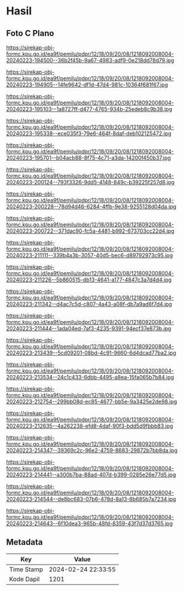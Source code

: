 # Hasil

## Foto C Plano

https://sirekap-obj-formc.kpu.go.id/ea9f/pemilu/pdpr/12/18/09/20/08/1218092008004-20240223-194500--36b2f45b-9a67-4983-adf9-0e218dd78d79.jpg

https://sirekap-obj-formc.kpu.go.id/ea9f/pemilu/pdpr/12/18/09/20/08/1218092008004-20240223-194905--14fe9642-df1d-47d4-981c-10364f681f67.jpg

https://sirekap-obj-formc.kpu.go.id/ea9f/pemilu/pdpr/12/18/09/20/08/1218092008004-20240223-195103--1a8727ff-d477-4765-934b-25edeb8c9b38.jpg

https://sirekap-obj-formc.kpu.go.id/ea9f/pemilu/pdpr/12/18/09/20/08/1218092008004-20240223-195338--ece035f3-79e6-464f-8daf-deb102125472.jpg

https://sirekap-obj-formc.kpu.go.id/ea9f/pemilu/pdpr/12/18/09/20/08/1218092008004-20240223-195701--b04acb88-8f75-4c71-a3da-14200f450b37.jpg

https://sirekap-obj-formc.kpu.go.id/ea9f/pemilu/pdpr/12/18/09/20/08/1218092008004-20240223-200124--793f3326-9dd5-4148-849c-b39225f257d8.jpg

https://sirekap-obj-formc.kpu.go.id/ea9f/pemilu/pdpr/12/18/09/20/08/1218092008004-20240223-200228--78d94d46-6284-4ffb-9e38-9255128d04da.jpg

https://sirekap-obj-formc.kpu.go.id/ea9f/pemilu/pdpr/12/18/09/20/08/1218092008004-20240223-200722--371dac90-fc5a-4481-b992-673703cc22d4.jpg

https://sirekap-obj-formc.kpu.go.id/ea9f/pemilu/pdpr/12/18/09/20/08/1218092008004-20240223-211111--339b4a3b-3057-40d5-bec6-d89792973c95.jpg

https://sirekap-obj-formc.kpu.go.id/ea9f/pemilu/pdpr/12/18/09/20/08/1218092008004-20240223-211226--5b860515-db13-4641-a177-4847c3a7d4d4.jpg

https://sirekap-obj-formc.kpu.go.id/ea9f/pemilu/pdpr/12/18/09/20/08/1218092008004-20240223-211342--d4ac7c5d-c807-4a43-a08f-db7a9ad6f7d4.jpg

https://sirekap-obj-formc.kpu.go.id/ea9f/pemilu/pdpr/12/18/09/20/08/1218092008004-20240223-211444--1ada04ed-7af3-4235-9391-94ecf37e873b.jpg

https://sirekap-obj-formc.kpu.go.id/ea9f/pemilu/pdpr/12/18/09/20/08/1218092008004-20240223-213439--5cd09201-08bd-4c91-9660-6d4dcad77ba2.jpg

https://sirekap-obj-formc.kpu.go.id/ea9f/pemilu/pdpr/12/18/09/20/08/1218092008004-20240223-213534--24c1c433-6dbb-4495-a8ea-15fa065b7b84.jpg

https://sirekap-obj-formc.kpu.go.id/ea9f/pemilu/pdpr/12/18/09/20/08/1218092008004-20240223-212754--299bb08d-ec85-4677-bb5e-9a3425e2de98.jpg

https://sirekap-obj-formc.kpu.go.id/ea9f/pemilu/pdpr/12/18/09/20/08/1218092008004-20240223-212635--4a262238-efd8-4daf-90f3-bdd5d9fbbb83.jpg

https://sirekap-obj-formc.kpu.go.id/ea9f/pemilu/pdpr/12/18/09/20/08/1218092008004-20240223-214347--39369c2c-96e2-4759-8683-29872b7bb8da.jpg

https://sirekap-obj-formc.kpu.go.id/ea9f/pemilu/pdpr/12/18/09/20/08/1218092008004-20240223-214441--a300b7ba-88ad-407d-b399-0285e26e77d5.jpg

https://sirekap-obj-formc.kpu.go.id/ea9f/pemilu/pdpr/12/18/09/20/08/1218092008004-20240223-214544--de8bc683-07b6-478d-8a13-8b685b7a7234.jpg

https://sirekap-obj-formc.kpu.go.id/ea9f/pemilu/pdpr/12/18/09/20/08/1218092008004-20240223-214643--6f10dea3-965b-48fd-8359-43f7d37d3765.jpg


## Metadata

| Key        | Value               |
| ---------- | ------------------- |
| Time Stamp | 2024-02-24 22:33:55 |
| Kode Dapil | 1201                |



